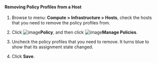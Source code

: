 #### Removing Policy Profiles from a Host

1. Browse to menu: **Compute > Infrastructure > Hosts**, check the hosts that you need to remove the policy profiles from.

2. Click ![image](../images/1941.png)**Policy**, and then click ![image](../images/1851.png)**Manage Policies**.

3. Uncheck the policy profiles that you need to remove. It turns blue to show that its assignment state changed.

4. Click **Save**.
